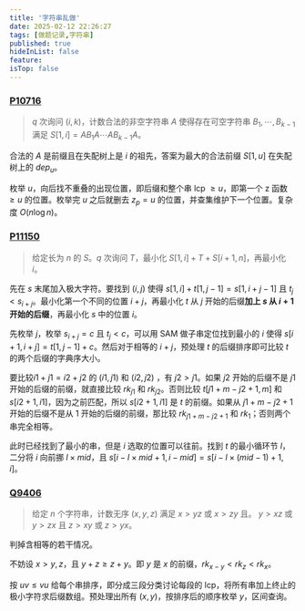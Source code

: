 ```yaml
---
title: '字符串乱做'
date: 2025-02-12 22:26:27
tags: [做题记录,字符串]
published: true
hideInList: false
feature: 
isTop: false
---
```

### [P10716](https://www.luogu.com.cn/problem/P10716)

> $q$ 次询问 $(i,k)$，计数合法的非空字符串 $A$ 使得存在可空字符串 $B_1,\dotsb,B_{k-1}$ 满足 $S[1,i]=AB_1A\dotsb AB_{k-1}A$。

合法的 $A$ 是前缀且在失配树上是 $i$ 的祖先，答案为最大的合法前缀 $S[1,u]$ 在失配树上的 $dep_u$。

枚举 $u$，向后找不重叠的出现位置，即后缀和整个串 lcp $\ge u$，即第一个 z 函数 $\ge u$ 的位置。枚举完 $u$ 之后就删去 $z_p=u$ 的位置，并查集维护下一个位置。复杂度 $O(n\log n)$。

### [P11150](https://www.luogu.com.cn/problem/P11150)

>给定长为 $n$ 的 $S$。$q$ 次询问 $T$，最小化 $S[1,i]+T+S[i+1,n]$，再最小化 $i$。

先在 $s$ 末尾加入极大字符。要找到 $(i,j)$ 使得 $s[1,i]+t[1,j-1]=s[1,i+j-1]$ 且 $t_j<s_{i+j}$。最小化第一个不同的位置 $i+j$，再最小化 $t$ 从 $j$ 开始的后缀**加上 $s$ 从 $i+1$ 开始的后缀**，再最小化 $s$ 中的位置 $i$。

先枚举 $j$，枚举 $s_{i+j}=c$ 且 $t_j<c$，可以用 SAM 做子串定位找到最小的 $i$ 使得 $s[i+1,i+j]=t[1,j-1]+c$。然后对于相等的 $i+j$，预处理 $t$ 的后缀排序即可比较 $t$ 的两个后缀的字典序大小。

要比较$i1+j1=i2+j2$ 的 $(i1,j1)$ 和 $(i2,j2)$ ，有 $j2>j1$。如果 $j2$ 开始的后缀不是 $j1$ 开始的后缀的前缀，就直接比较 $rk_{j1}$ 和 $rk_{j2}$。否则比较 $t[j1+m-j2+1,m]$ 和  $s[i2+1,i1]$，因为之前匹配，所以 $s[i2+1,i1]$ 是 $t$ 的前缀。如果从 $j1+m-j2+1$ 开始的后缀不是从 $1$ 开始的后缀的前缀，那比较 $rk_{j1+m-j2+1}$ 和 $rk_1$；否则两个串完全相等。

此时已经找到了最小的串，但是 $i$ 选取的位置可以往前。找到 $t$ 的最小循环节 $l$，二分将 $i$ 向前挪 $l\times mid$，且 $s[i-l\times mid+1,i-mid]=s[i-l\times (mid-1)+1,i]$。

### [Q9406](https://qoj.ac/contest/1803/problem/9406)

> 给定 $n$ 个字符串，计数无序 $(x,y,z)$ 满足 $x>yz$ 或 $x>zy$ 且。 $y>xz$ 或 $y>zx$ 且 $z>xy$ 或 $z>yx$。 

判掉含相等的若干情况。

不妨设 $x>y,z$，且 $y+z\ge z+y$。即 $y$ 是 $x$ 的前缀，$rk_{x-y}<rk_z<rk_x$。

按 $uv\le vu$ 给每个串排序，即分成三段分类讨论每段的 lcp，将所有串加上终止的极小字符求后缀数组。预处理出所有 $(x,y)$，按排序后的顺序枚举 $y$，区间查询。
